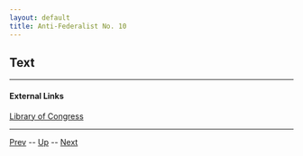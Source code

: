```yaml
---
layout: default
title: Anti-Federalist No. 10
---
```


## Text

---
#### External Links
[Library of Congress]()

---

[Prev](9.md) -- [Up](README.md) -- [Next](11.md)

